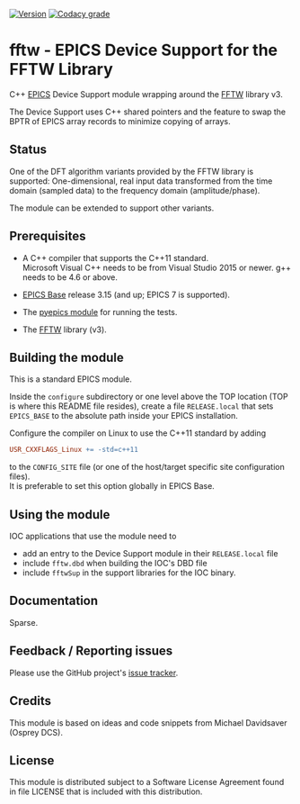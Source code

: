 <a target="_blank" href="http://semver.org">![Version][badge.version]</a>
<a target="_blank" href="https://www.codacy.com/gh/ralphlange/fftw">![Codacy grade][badge.codacy]</a>

# fftw - EPICS Device Support for the FFTW Library

C++ [EPICS](https://epics-controls.org) Device Support module wrapping around
the [FFTW](https://www.fftw.org/) library v3.

The Device Support uses C++ shared pointers and the feature to swap the BPTR
of EPICS array records to minimize copying of arrays. 

## Status

One of the DFT algorithm variants provided by the FFTW library is supported:
One-dimensional, real input data transformed from the time domain (sampled data)
to the frequency domain (amplitude/phase).

The module can be extended to support other variants.

## Prerequisites

*   A C++ compiler that supports the C++11 standard. \
    Microsoft Visual C++ needs to be from Visual Studio 2015 or newer.
    g++ needs to be 4.6 or above.

*   [EPICS Base](https://epics-controls.org/resources-and-support/base/)
    release 3.15 (and up; EPICS 7 is supported).

*   The [pyepics module](https://pyepics.github.io/pyepics) for running
    the tests.

*   The [FFTW](https://www.fftw.org/) library (v3).

## Building the module

This is a standard EPICS module.

Inside the `configure` subdirectory or one level above the TOP location
(TOP is where this README file resides), create a file `RELEASE.local`
that sets `EPICS_BASE` to the absolute path inside your EPICS
installation.

Configure the compiler on Linux to use the C++11 standard by adding
```makefile
USR_CXXFLAGS_Linux += -std=c++11
```
to the `CONFIG_SITE` file (or one of the host/target specific site
configuration files). \
It is preferable to set this option globally in EPICS Base.

## Using the module

IOC applications that use the module need to

*   add an entry to the Device Support module in their `RELEASE.local` file
*   include `fftw.dbd` when building the IOC's DBD file
*   include `fftwSup` in the support libraries for the IOC binary.

## Documentation

Sparse.

## Feedback / Reporting issues

Please use the GitHub project's
[issue tracker](https://github.com/ralphlange/fftw/issues).

## Credits

This module is based on ideas and code snippets from
Michael Davidsaver (Osprey DCS).

## License

This module is distributed subject to a Software License Agreement found
in file LICENSE that is included with this distribution.

<!-- Links -->
[badge.version]: https://img.shields.io/github/v/release/ralphlange/fftw?sort=semver
[badge.codacy]: https://app.codacy.com/project/badge/Grade/5b02a83f024f4ef7ab725d699ac8fb3a
